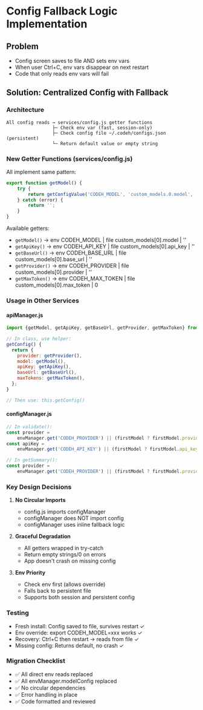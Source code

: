 # Config Fallback Logic Implementation

## Problem

- Config screen saves to file AND sets env vars
- When user Ctrl+C, env vars disappear on next restart
- Code that only reads env vars will fail

## Solution: Centralized Config with Fallback

### Architecture

```
All config reads → services/config.js getter functions
                 ├─ Check env var (fast, session-only)
                 ├─ Check config file ~/.codeh/configs.json (persistent)
                 └─ Return default value or empty string
```

### New Getter Functions (services/config.js)

All implement same pattern:

```javascript
export function getModel() {
	try {
		return getConfigValue('CODEH_MODEL', 'custom_models.0.model', '');
	} catch (error) {
		return '';
	}
}
```

Available getters:

- `getModel()` → env CODEH_MODEL | file custom_models[0].model | ''
- `getApiKey()` → env CODEH_API_KEY | file custom_models[0].api_key | ''
- `getBaseUrl()` → env CODEH_BASE_URL | file custom_models[0].base_url | ''
- `getProvider()` → env CODEH_PROVIDER | file custom_models[0].provider | ''
- `getMaxToken()` → env CODEH_MAX_TOKEN | file custom_models[0].max_token | 0

### Usage in Other Services

#### apiManager.js

```javascript
import {getModel, getApiKey, getBaseUrl, getProvider, getMaxToken} from './config.js';

// In class, use helper:
getConfig() {
  return {
    provider: getProvider(),
    model: getModel(),
    apiKey: getApiKey(),
    baseUrl: getBaseUrl(),
    maxTokens: getMaxToken(),
  };
}

// Then use: this.getConfig()
```

#### configManager.js

```javascript
// In validate():
const provider =
	envManager.get('CODEH_PROVIDER') || (firstModel ? firstModel.provider : null);
const apiKey =
	envManager.get('CODEH_API_KEY') || (firstModel ? firstModel.api_key : null);

// In getSummary():
const provider =
	envManager.get('CODEH_PROVIDER') || (firstModel ? firstModel.provider : '');
```

### Key Design Decisions

1. **No Circular Imports**

   - config.js imports configManager
   - configManager does NOT import config
   - configManager uses inline fallback logic

2. **Graceful Degradation**

   - All getters wrapped in try-catch
   - Return empty strings/0 on errors
   - App doesn't crash on missing config

3. **Env Priority**
   - Check env first (allows override)
   - Falls back to persistent file
   - Supports both session and persistent config

### Testing

- Fresh install: Config saved to file, survives restart ✓
- Env override: export CODEH_MODEL=xxx works ✓
- Recovery: Ctrl+C then restart → reads from file ✓
- Missing config: Returns default, no crash ✓

### Migration Checklist

- ✅ All direct env reads replaced
- ✅ All envManager.modelConfig replaced
- ✅ No circular dependencies
- ✅ Error handling in place
- ✅ Code formatted and reviewed
